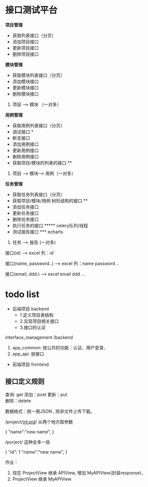 # 接口测试平台

__项目管理__

* 获取列表接口（分页） 
* 添加项目接口
* 更新项目接口
* 删除项目接口

__模块管理__

* 获取模块列表接口（分页） 
* 添加模块接口
* 更新模块接口
* 删除模块接口

1. 项目 --> 模块 （一对多）


__用例管理__

* 获取用例列表接口（分页） 
* 调试接口 *
* 断言接口
* 添加用例接口
* 更新用例接口
* 删除用例接口
* 获取项目/模块的列表的接口 **

1. 项目 --> 模块--> 用例（一对多）


__任务管理__

* 获取任务列表接口（分页） 
* 获取项目/模块/用例 树形结构的接口 ** 
* 添加任务接口
* 更新任务接口
* 删除任务接口 
* 执行任务的接口 ***** celery队列/线程
* 测试报告接口 *** echarts

1. 任务 --> 报告 (一对多)


接口(id) --> excel 列：id

接口(name, password..) --> excel 列：name password ..

接口(email, ddd.) -->  excel email ddd ...


# todo list

* 后端项目 backend
  * 1.定义项目表结构
  * 2.实现项目相关接口
  * 3.接口的认证 

interface_management /backend
1. app_common: 放公共的功能：认证、用户登录、
2. app_api: 放接口


* 前端项目 frontend


## 接口定义规则

查询: get
添加：post
更新：put  
删除：delete

数据格式：统一用JSON , 除非文件上传下载。

/project/<int:pid>/  从两个地方取参数

{
    "name":"new name",
}

/porject/   这种会多一些

{
    "id": 1
    "name":"new name",
}


作业：
1. 现在 ProjectView 继承 APIView, 增加 MyAPIView(封装response)，
2. ProjectView 继承 MyAPIView
